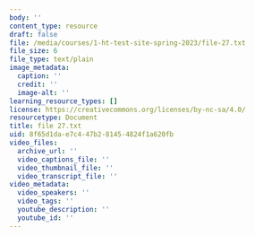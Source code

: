 ```yaml
---
body: ''
content_type: resource
draft: false
file: /media/courses/1-ht-test-site-spring-2023/file-27.txt
file_size: 6
file_type: text/plain
image_metadata:
  caption: ''
  credit: ''
  image-alt: ''
learning_resource_types: []
license: https://creativecommons.org/licenses/by-nc-sa/4.0/
resourcetype: Document
title: file 27.txt
uid: 8f65d1da-e7c4-47b2-8145-4824f1a620fb
video_files:
  archive_url: ''
  video_captions_file: ''
  video_thumbnail_file: ''
  video_transcript_file: ''
video_metadata:
  video_speakers: ''
  video_tags: ''
  youtube_description: ''
  youtube_id: ''
---
```

